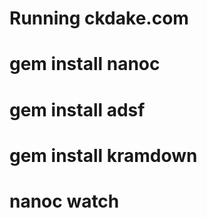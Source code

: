 Running ckdake.com
==================

# gem install nanoc
# gem install adsf
# gem install kramdown
# nanoc watch
